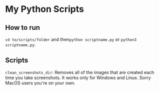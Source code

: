# My Python Scripts
## How to run
`cd to/scripts/folder` and then`python scriptname.py` or `python3 scriptname.py`.

## Scripts
`clean_screenshots_dir`: Removes all of the images that are created each time you take screenshots. It works only for Windows and Linux. Sorry MacOS users you're on your own.
